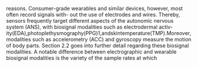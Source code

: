 reasons.
Consumer-grade wearables and similar devices, however, most often record signals with-
out the use of electrodes and wires. Thereby, sensors frequently target different aspects of
the autonomic nervous system (ANS), with biosignal modalities such as electrodermal activ-
ity(EDA),photoplethysmography(PPG)1,andskintemperature(TMP).Moreover,modalities
such as accelerometry (ACC) and gyroscopy measure the motion of body parts. Section 2.2
goes into further detail regarding these biosignal modalities. A notable difference between
electrographic and wearable biosignal modalities is the variety of the sample rates at which